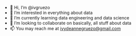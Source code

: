 - 👋 Hi, I’m @ivgruezo
- 👀 I’m interested in everything about data
- 🌱 I’m currently learning data engineering and data science
- 💞️ I’m looking to collaborate on basically, all stuff about data
- 📫 You may reach me at ivydeannegruezo@gmail.com

<!---
ivgruezo/ivgruezo is a ✨ special ✨ repository because its `README.md` (this file) appears on your GitHub profile.
You can click the Preview link to take a look at your changes.
--->
